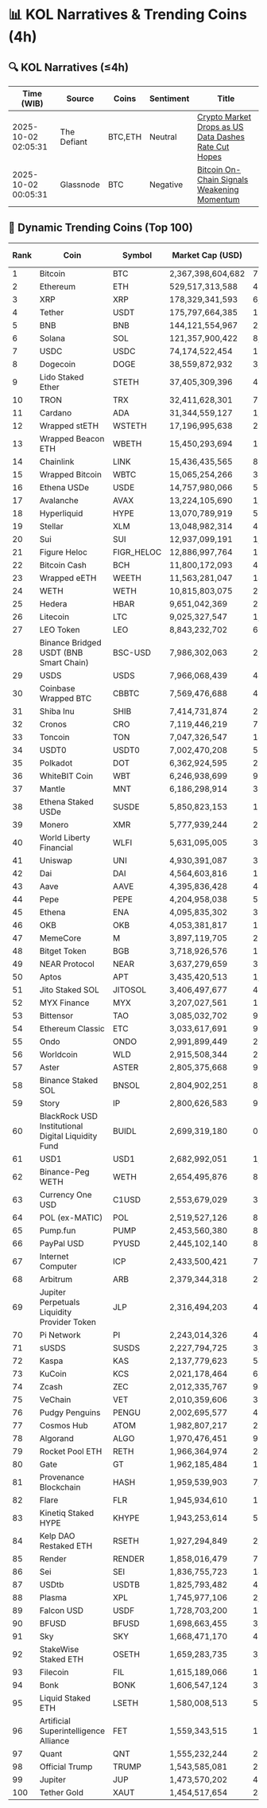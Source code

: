 # 📊 KOL Narratives & Trending Coins (4h)

## 🔍 KOL Narratives (≤4h)

| Time (WIB) | Source | Coins | Sentiment | Title |
|------------|--------|-------|-----------|-------|
| 2025-10-02 02:05:31 | The Defiant | BTC,ETH | Neutral | [Crypto Market Drops as US Data Dashes Rate Cut Hopes](https://thedefiant.io/example1) |
| 2025-10-02 00:05:31 | Glassnode | BTC | Negative | [Bitcoin On-Chain Signals Weakening Momentum](https://glassnode.com/example2) |

## 🚀 Dynamic Trending Coins (Top 100)

| Rank | Coin | Symbol | Market Cap (USD) | 24h Volume (USD) |
|------|------|--------|------------------|------------------|
| 1 | Bitcoin | BTC | 2,367,398,604,682 | 76,315,855,691 |
| 2 | Ethereum | ETH | 529,517,313,588 | 45,412,653,366 |
| 3 | XRP | XRP | 178,329,341,593 | 6,412,913,940 |
| 4 | Tether | USDT | 175,797,664,385 | 136,699,569,494 |
| 5 | BNB | BNB | 144,121,554,967 | 2,065,734,031 |
| 6 | Solana | SOL | 121,357,900,422 | 8,911,100,036 |
| 7 | USDC | USDC | 74,174,522,454 | 12,469,609,128 |
| 8 | Dogecoin | DOGE | 38,559,872,932 | 3,188,482,948 |
| 9 | Lido Staked Ether | STETH | 37,405,309,396 | 47,722,779 |
| 10 | TRON | TRX | 32,411,628,301 | 753,099,108 |
| 11 | Cardano | ADA | 31,344,559,127 | 1,336,353,507 |
| 12 | Wrapped stETH | WSTETH | 17,196,995,638 | 29,302,683 |
| 13 | Wrapped Beacon ETH | WBETH | 15,450,293,694 | 10,005,355 |
| 14 | Chainlink | LINK | 15,436,435,565 | 881,222,645 |
| 15 | Wrapped Bitcoin | WBTC | 15,065,254,266 | 341,071,343 |
| 16 | Ethena USDe | USDE | 14,757,980,066 | 551,569,318 |
| 17 | Avalanche | AVAX | 13,224,105,690 | 1,133,145,405 |
| 18 | Hyperliquid | HYPE | 13,070,789,919 | 565,450,765 |
| 19 | Stellar | XLM | 13,048,982,314 | 411,496,851 |
| 20 | Sui | SUI | 12,937,099,191 | 1,517,430,543 |
| 21 | Figure Heloc | FIGR_HELOC | 12,886,997,764 | 19,530,604 |
| 22 | Bitcoin Cash | BCH | 11,800,172,093 | 468,603,414 |
| 23 | Wrapped eETH | WEETH | 11,563,281,047 | 14,467,659 |
| 24 | WETH | WETH | 10,815,803,075 | 209,478,517 |
| 25 | Hedera | HBAR | 9,651,042,369 | 283,295,668 |
| 26 | Litecoin | LTC | 9,025,327,547 | 1,169,962,542 |
| 27 | LEO Token | LEO | 8,843,232,702 | 609,206 |
| 28 | Binance Bridged USDT (BNB Smart Chain) | BSC-USD | 7,986,302,063 | 2,223,444,012 |
| 29 | USDS | USDS | 7,966,068,439 | 44,101,972 |
| 30 | Coinbase Wrapped BTC | CBBTC | 7,569,476,688 | 491,313,317 |
| 31 | Shiba Inu | SHIB | 7,414,731,874 | 221,392,211 |
| 32 | Cronos | CRO | 7,119,446,219 | 73,604,958 |
| 33 | Toncoin | TON | 7,047,326,547 | 146,284,525 |
| 34 | USDT0 | USDT0 | 7,002,470,208 | 577,666,646 |
| 35 | Polkadot | DOT | 6,362,924,595 | 282,441,931 |
| 36 | WhiteBIT Coin | WBT | 6,246,938,699 | 93,865,516 |
| 37 | Mantle | MNT | 6,186,298,914 | 316,003,104 |
| 38 | Ethena Staked USDe | SUSDE | 5,850,823,153 | 129,009,574 |
| 39 | Monero | XMR | 5,777,939,244 | 230,995,007 |
| 40 | World Liberty Financial | WLFI | 5,631,095,005 | 300,606,020 |
| 41 | Uniswap | UNI | 4,930,391,087 | 336,108,531 |
| 42 | Dai | DAI | 4,564,603,816 | 129,638,783 |
| 43 | Aave | AAVE | 4,395,836,428 | 444,743,436 |
| 44 | Pepe | PEPE | 4,204,958,038 | 569,584,062 |
| 45 | Ethena | ENA | 4,095,835,302 | 367,303,666 |
| 46 | OKB | OKB | 4,053,381,817 | 102,202,005 |
| 47 | MemeCore | M | 3,897,119,705 | 23,122,546 |
| 48 | Bitget Token | BGB | 3,718,926,576 | 186,838,997 |
| 49 | NEAR Protocol | NEAR | 3,637,279,659 | 329,458,240 |
| 50 | Aptos | APT | 3,435,420,513 | 1,002,855,985 |
| 51 | Jito Staked SOL | JITOSOL | 3,406,497,677 | 43,317,248 |
| 52 | MYX Finance | MYX | 3,207,027,561 | 197,341,997 |
| 53 | Bittensor | TAO | 3,085,032,702 | 93,163,113 |
| 54 | Ethereum Classic | ETC | 3,033,617,691 | 97,093,923 |
| 55 | Ondo | ONDO | 2,991,899,449 | 200,875,379 |
| 56 | Worldcoin | WLD | 2,915,508,344 | 281,589,974 |
| 57 | Aster | ASTER | 2,805,375,668 | 915,214,485 |
| 58 | Binance Staked SOL | BNSOL | 2,804,902,251 | 8,656,573 |
| 59 | Story | IP | 2,800,626,583 | 96,358,584 |
| 60 | BlackRock USD Institutional Digital Liquidity Fund | BUIDL | 2,699,319,180 | 0.0 |
| 61 | USD1 | USD1 | 2,682,992,051 | 1,064,910,321 |
| 62 | Binance-Peg WETH | WETH | 2,654,495,876 | 89,891,258 |
| 63 | Currency One USD | C1USD | 2,553,679,029 | 384,485 |
| 64 | POL (ex-MATIC) | POL | 2,519,527,126 | 89,697,308 |
| 65 | Pump.fun | PUMP | 2,453,560,380 | 874,501,980 |
| 66 | PayPal USD | PYUSD | 2,445,102,140 | 86,239,298 |
| 67 | Internet Computer | ICP | 2,433,500,421 | 71,568,305 |
| 68 | Arbitrum | ARB | 2,379,344,318 | 243,661,360 |
| 69 | Jupiter Perpetuals Liquidity Provider Token | JLP | 2,316,494,203 | 46,889,845 |
| 70 | Pi Network | PI | 2,243,014,326 | 45,920,345 |
| 71 | sUSDS | SUSDS | 2,227,794,725 | 3,574,314 |
| 72 | Kaspa | KAS | 2,137,779,623 | 54,661,178 |
| 73 | KuCoin | KCS | 2,021,178,464 | 6,097,053 |
| 74 | Zcash | ZEC | 2,012,335,767 | 946,912,813 |
| 75 | VeChain | VET | 2,010,359,606 | 39,176,846 |
| 76 | Pudgy Penguins | PENGU | 2,002,695,577 | 494,214,958 |
| 77 | Cosmos Hub | ATOM | 1,982,807,217 | 214,193,581 |
| 78 | Algorand | ALGO | 1,970,476,451 | 96,477,244 |
| 79 | Rocket Pool ETH | RETH | 1,966,364,974 | 24,214,857 |
| 80 | Gate | GT | 1,962,185,484 | 18,005,412 |
| 81 | Provenance Blockchain | HASH | 1,959,539,903 | 7,908.09 |
| 82 | Flare | FLR | 1,945,934,610 | 13,184,360 |
| 83 | Kinetiq Staked HYPE | KHYPE | 1,943,253,614 | 57,451,608 |
| 84 | Kelp DAO Restaked ETH | RSETH | 1,927,294,849 | 2,570,129 |
| 85 | Render | RENDER | 1,858,016,479 | 78,447,316 |
| 86 | Sei | SEI | 1,836,755,723 | 142,125,112 |
| 87 | USDtb | USDTB | 1,825,793,482 | 4,039,208 |
| 88 | Plasma | XPL | 1,745,977,106 | 2,724,934,653 |
| 89 | Falcon USD | USDF | 1,728,703,200 | 19,358,958 |
| 90 | BFUSD | BFUSD | 1,698,663,455 | 3,840,875 |
| 91 | Sky | SKY | 1,668,471,170 | 48,018,286 |
| 92 | StakeWise Staked ETH | OSETH | 1,659,283,735 | 3,784,698 |
| 93 | Filecoin | FIL | 1,615,189,066 | 181,576,107 |
| 94 | Bonk | BONK | 1,606,547,124 | 310,241,265 |
| 95 | Liquid Staked ETH | LSETH | 1,580,008,513 | 587,217 |
| 96 | Artificial Superintelligence Alliance | FET | 1,559,343,515 | 112,819,311 |
| 97 | Quant | QNT | 1,555,232,244 | 26,744,833 |
| 98 | Official Trump | TRUMP | 1,543,585,081 | 220,605,404 |
| 99 | Jupiter | JUP | 1,473,570,202 | 43,668,449 |
| 100 | Tether Gold | XAUT | 1,454,517,654 | 243,170,089 |